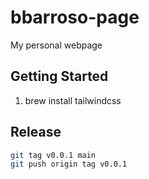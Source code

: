 # bbarroso-page

My personal webpage

## Getting Started

1. brew install tailwindcss

## Release

```bash
git tag v0.0.1 main
git push origin tag v0.0.1
```

